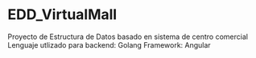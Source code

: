 # EDD_VirtualMall
Proyecto de Estructura de Datos basado en sistema de centro comercial 
Lenguaje utlizado para backend: Golang
Framework: Angular 
